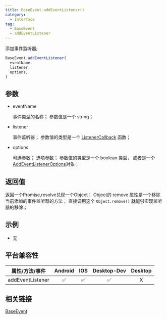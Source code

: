 ```yaml
---
title: BaseEvent.addEventListener()
category:
  - Interface
tag:
  - BaseEvent
  - addEventListener
---
```


添加事件监听器;

```js
BaseEvent.addEventListener(
  eventName,
  listener,
  options,
)
```

## 参数

  - eventName

    事件类型的名称；
    参数值是一个 string；

  - listener

    事件监听器；
    参数值的类型是一个 [ListenerCallback]() 函数；

  - options

    可选参数；
    选项参数；
    参数值的类型是一个 boolean 类型， 或者是一个 [AddEventListenerOptions]()对象；
    

## 返回值

  返回一个Promise,resolve兑现一个Object；
  Object的 remove 属性是一个移除当前添加的事件监听器的方法；
  直接调用这个 `Object.remove()` 就能够实现监听器的移除；

## 示例

  - 无
  

## 平台兼容性

| 属性/方法/事件         | Android | IOS | Desktop-Dev | Desktop |
|:--------------------:|:-------:|:---:|:-----------:|:-------:|
| addEventListener     | ✅       | ✅  | ✅          | X       |

## 相关链接

[BaseEvent](./index.md)


